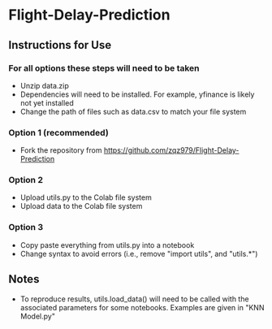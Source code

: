 # Flight-Delay-Prediction

## Instructions for Use
### For all options these steps will need to be taken
* Unzip data.zip
* Dependencies will need to be installed. For example, yfinance is likely not yet installed
* Change the path of files such as data.csv to match your file system
### Option 1 (recommended)
* Fork the repository from https://github.com/zqz979/Flight-Delay-Prediction
### Option 2
* Upload utils.py to the Colab file system
* Upload data to the Colab file system
### Option 3
* Copy paste everything from utils.py into a notebook
* Change syntax to avoid errors (i.e., remove "import utils", and "utils.*")
## Notes
* To reproduce results, utils.load_data() will need to be called with the associated parameters for some notebooks. Examples are given in "KNN Model.py"
